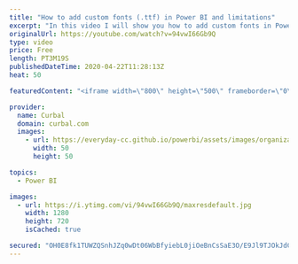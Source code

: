 ```yaml
---
title: "How to add custom fonts (.ttf) in Power BI and limitations"
excerpt: "In this video I will show you how to add custom fonts in Power BI and the limitations of this method in case you decide to implement it.  More info about JSON files here: https://www.youtube.com/playlist?list=PLDz00l_jz6zwI1ByzMO33TpL9nHPOdT34  Here you can download all the pbix files: https://curbal.com/donwload-center"
originalUrl: https://youtube.com/watch?v=94vwI66Gb9Q
type: video
price: Free
length: PT3M19S
publishedDateTime: 2020-04-22T11:28:13Z
heat: 50

featuredContent: "<iframe width=\"800\" height=\"500\" frameborder=\"0\" src=\"https://www.youtube.com/embed/94vwI66Gb9Q\" allow=\"accelerometer; autoplay; encrypted-media; gyroscope; picture-in-picture\" allowfullscreen></iframe>"

provider:
  name: Curbal
  domain: curbal.com
  images:
    - url: https://everyday-cc.github.io/powerbi/assets/images/organizations/curbal.com-50x50.jpg
      width: 50
      height: 50

topics:
  - Power BI

images:
  - url: https://i.ytimg.com/vi/94vwI66Gb9Q/maxresdefault.jpg
    width: 1280
    height: 720
    isCached: true

secured: "OH0E8fk1TUWZQSnhJZq0wDt06WbBfyiebL0jiOeBnCsSaE3O/E9Jl9TJOkJdC2wB2VW4XBvfF0CrYEATsp0Ef+feCCpeXdMunN9MZkPpKHLNOa/xCKeQi3HbsRS6WU0MN+SEQMzNY1yI2Ib0YyxNPZc3YzJp7h+WKTX0Wlo4Rr/W60JLwjkF0uL8N/blQptIs1sIltV9hJ+w4UsKDiY+mwc5YjpdO669+HwKHihBj0ohO0TeRWg10dCUaBEi7QlwSi6ViUkFWcuD9cp5ME9LPFSoLbN5cnRBGL7n0mSRgpQoEG8ERY4twkAokLSAsQlApDaQkaJ6T4ypjf7emqTvkn5wo3D25KsY9Tbn4dkECODchRBbHNtE+TMwr/22D6XEfQiTFp7dR2JyahZVOnOpsGUB2sQ8Z5odG3Ovupqu+Fk=;0hPZiRHUZgFMdepG7rYFyQ=="
---
```


